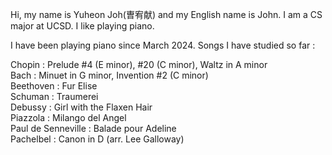 Hi, my name is Yuheon Joh(曺宥献) and my English name is John. I am a CS major at UCSD. I like playing piano.

I have been playing piano since March 2024. Songs I have studied so far : 

Chopin : Prelude #4 (E minor), #20 (C minor), Waltz in A minor  <br>
Bach : Minuet in G minor, Invention #2 (C minor)  <br>
Beethoven : Fur Elise  <br>
Schuman : Traumerei   <br>
Debussy : Girl with the Flaxen Hair  <br>
Piazzola : Milango del Angel  <br>
Paul de Senneville : Balade pour Adeline  <br>
Pachelbel : Canon in D (arr. Lee Galloway)  <br>


<!--
**leyuheon1/leyuheon1** is a ✨ _special_ ✨ repository because its `README.md` (this file) appears on your GitHub profile.

Here are some ideas to get you started:

- 🔭 I’m currently working on ...
- 🌱 I’m currently learning ...
- 👯 I’m looking to collaborate on ...
- 🤔 I’m looking for help with ...
- 💬 Ask me about ...
- 📫 How to reach me: ...
- 😄 Pronouns: ...
- ⚡ Fun fact: ...
-->

